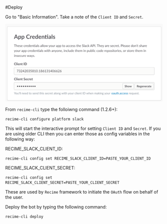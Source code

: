 #Deploy

Go to "Basic Information". Take a note of the `Client ID` and `Secret`.


![](slack-credentials.png)


From `recime-cli` type the folloiwng command (1.2.6+):

```
recime-cli configure platform slack 

```

This will start the interactive prompt for setting `Client ID` and `Secret`. If you are using older CLI then you can enter those as config variables in the following way:

RECIME_SLACK_CLIENT_ID:

```
recime-cli config set RECIME_SLACK_CLIENT_ID=PASTE_YOUR_CLIENT_ID

```

RECIME_SLACK_CLIENT_SECRET:

```
recime-cli config set RECIME_SLACK_CLIENT_SECRET=PASTE_YOUR_CLIENT_SECRET

```

These are used by `Recime` framework to initiate the `OAuth` flow on behalf of the user.


Deploy the bot by typing the following command:

```
recime-cli deploy

```

